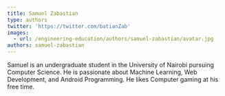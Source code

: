 ```yaml
---
title: Samuel Zabastian
type: authors
twitter: 'https://twitter.com/batianZab'
images:
  - url: /engineering-education/authors/samuel-zabastian/avatar.jpg
authors: samuel-zabastian
---
```

Samuel is an undergraduate student in the University of Nairobi pursuing Computer Science. He is passionate about Machine Learning, Web Development, and Android Programming. He likes Computer gaming at his free time.
